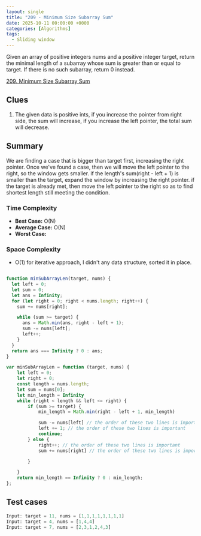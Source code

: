 ```yaml
---
layout: single
title: "209 - Minimum Size Subarray Sum"
date: 2025-10-11 00:00:00 +0000
categories: [Algorithms]
tags:
  - Sliding window
---
```


Given an array of positive integers nums and a positive integer target, return the minimal length of a subarray whose sum is greater than or equal to target. If there is no such subarray, return 0 instead.

[209. Minimum Size Subarray Sum](https://leetcode.com/problems/minimum-size-subarray-sum/description/)


## Clues
1. The given data is positive ints, if you increase the pointer from right side, the sum will increase, if you increase the left pointer, the total sum will decrease.

## Summary
We are finding a case that is bigger than target first, increasing the right pointer. Once we've found a case, then we will move the left pointer to the right, so the window gets smaller. if the length's sum(right - left + 1) is smaller than the target, expand the window by increasing the right pointer.
if the target is already met, then move the left pointer to the right so as to find shortest length still meeting the condition.



### Time Complexity
- **Best Case:** O(N)
- **Average Case:** O(N)
- **Worst Case:** 

### Space Complexity
- O(1) for iterative approach, I didn't any data structure, sorted it in place.

```javascript

function minSubArrayLen(target, nums) {
  let left = 0;
  let sum = 0;
  let ans = Infinity;
  for (let right = 0; right < nums.length; right++) {
    sum += nums[right];

    while (sum >= target) {
      ans = Math.min(ans, right - left + 1);
      sum -= nums[left];
      left++;
    }
  }
  return ans === Infinity ? 0 : ans;
}
```



```javascript
var minSubArrayLen = function (target, nums) {
    let left = 0;
    let right = 0;
    const length = nums.length;
    let sum = nums[0];
    let min_length = Infinity
    while (right < length && left <= right) {
        if (sum >= target) {
            min_length = Math.min(right - left + 1, min_length)

            sum -= nums[left] // the order of these two lines is important
            left += 1; // the order of these two lines is important
            continue;
        } else {
            right++; // the order of these two lines is important
            sum += nums[right] // the order of these two lines is important

        }

    }
    return min_length == Infinity ? 0 : min_length;
};
```


## Test cases
```javascript
Input: target = 11, nums = [1,1,1,1,1,1,1,1]
Input: target = 4, nums = [1,4,4]
Input: target = 7, nums = [2,3,1,2,4,3]
```
